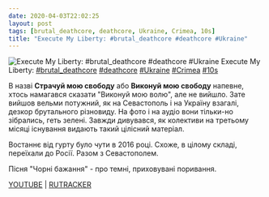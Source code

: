 ```yaml
---
date: 2020-04-03T22:02:25
layout: post
tags: [brutal_deathcore, deathcore, Ukraine, Crimea, 10s]
title: "Execute My Liberty: #brutal_deathcore #deathcore #Ukraine"
---
```

![Execute My Liberty: #brutal_deathcore #deathcore #Ukraine](https://res.cloudinary.com/vast-space-unexplored/image/upload/photos/photo_933_03-04-2020_22-02-25.jpg)
Execute My Liberty: [#brutal_deathcore](/tags/#brutal_deathcore) [#deathcore](/tags/#deathcore) [#Ukraine](/tags/#Ukraine) [#Crimea](/tags/#Crimea) [#10s](/tags/#10s)

В назві **Страчуй мою свободу** або **Виконуй мою свободу** напевне, хтось намагався сказати &quot;Виконуй мою волю&quot;, але не вийшло. Зате вийшов вельми потужний, як на Севастополь і на Україну взагалі, дезкор брутального різновиду. На фото і на аудіо вони тільки-но зібрались, геть зелені. Завжди дивувався, як колективи на третьому місяці існування видають такий цілісний матеріал.

Востаннє від гурту було чути в 2016 році. Схоже, в цілому складі, переїхали до Росії. Разом з Севастополем.

Пісня &quot;Чорні бажання&quot; - про темні, приховувані поривання.

[YOUTUBE](https://www.youtube.com/playlist?list=PL88C46CDE366D5D1A) \| [RUTRACKER](https://rutracker.org/forum/viewtopic.php?t=3071310)